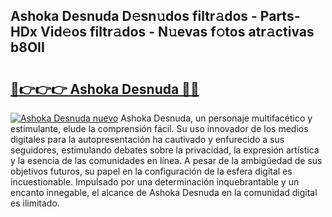 ## Ashoka Desnuda D𝚎sn𝚞dos filtr𝚊dos - Parts-HDx Vid𝚎os filtr𝚊dos - N𝚞evas f𝚘tos atr𝚊ctivas b8OII

# <h2><a href="http://mb18z1.tromn.icu/?c=Ashoka+Desnuda">🔗👉👉👉 Ashoka Desnuda 🔗🔗</a></h2>

[![Ashoka Desnuda nuevo](https://i.imgur.com/pEAQMta.gif)](http://mb18z1.tromn.icu/?c=Ashoka+Desnuda)
Ashoka Desnuda, un personaje multifacético y estimulante, elude la comprensión fácil. Su uso innovador de los medios digitales para la autopresentación ha cautivado y enfurecido a sus seguidores, estimulando debates sobre la privacidad, la expresión artística y la esencia de las comunidades en línea. A pesar de la ambigüedad de sus objetivos futuros, su papel en la configuración de la esfera digital es incuestionable. Impulsado por una determinación inquebrantable y un encanto innegable, el alcance de Ashoka Desnuda en la comunidad digital es ilimitado.
